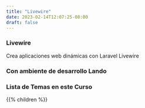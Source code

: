 ```yaml
---
title: "Livewire"
date: 2023-02-14T12:07:25-08:00
draft: false
---
```


### Livewire
Crea aplicaciones web dinámicas con Laravel Livewire

<!-- your comment text -->

<!-- 
    ![EcommerceScreenShot](/Ecommerce/Ecommerce-SceenShot.png)
 -->

### Con ambiente de desarrollo Lando

### Lista de Temas en este Curso
{{% children  %}}
